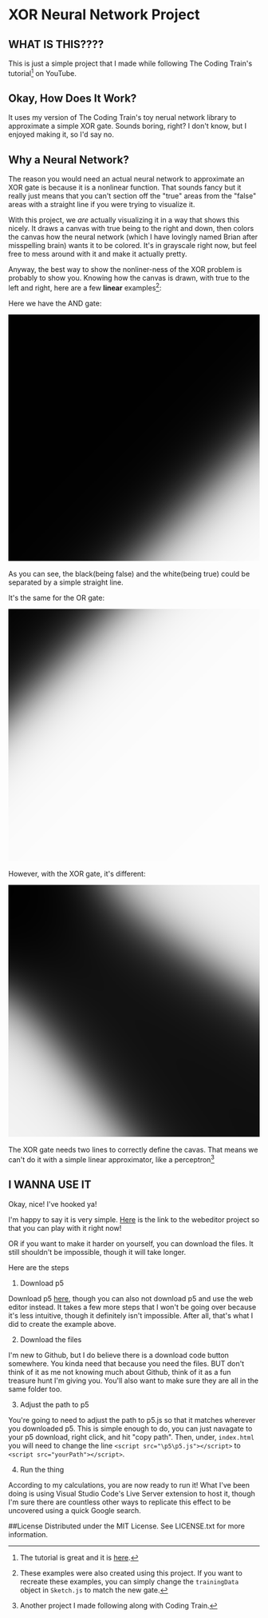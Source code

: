 # XOR Neural Network Project
<!-- This is my first ever Github readme so, yes, it will be ugy -->

## WHAT IS THIS????
This is just a simple project that I made while following The Coding Train's tutorial[^1] on YouTube.
[^1]: The tutorial is great and it is [here](https://www.youtube.com/watch?v=188B6k_F9jU&list=PLRqwX-V7Uu6aCibgK1PTWWu9by6XFdCfh&index=19&pp=iAQB).

## Okay, How Does It Work?
It uses my version of The Coding Train's toy nerual network library to approximate a simple XOR gate. 
Sounds boring, right? 
I don't know, but I enjoyed making it, so I'd say no.

## Why a Neural Network?
The reason you would need an actual neural network to approximate an XOR gate is because it is a nonlinear function. 
That sounds fancy but it really just means that you can't section off the "true" areas from the "false" areas with a straight line if you were trying to visualize it.

With this project, we _are_ actually visualizing it in a way that shows this nicely. 
It draws a canvas with true being to the right and down, then colors the canvas how the neural network \(which I have lovingly named Brian after misspelling brain) wants it to be colored.
It's in grayscale right now, but feel free to mess around with it and make it actually pretty.

Anyway, the best way to show the nonliner-ness of the XOR problem is probably to show you. 
Knowing how the canvas is drawn, with true to the left and right, here are a few **linear** examples[^2]:

[^2]: These examples were also created using this project. 
  If you want to recreate these examples, you can simply change the `trainingData` object in `Sketch.js` to match the new gate.

Here we have the AND gate:

![Image of the project output when configured to train on an AND gate. It looks like a big black square with a white triangle in the bottom right](assets/pictures/ANDOutputExample.png)

As you can see, the black\(being false) and the white\(being true) could be separated by a simple straight line.

It's the same for the OR gate:

![Image of the project output when configured to train on an OR gate. It looks like a big white square with a black triangle in the top right](assets/pictures/OROutputExample.png)

However, with the XOR gate, it's different:

![Image of the project output when configured to train on an XOR gate. It looks like a big black square with a white triangle in the top right and bottom left](assets/pictures/XOROutputExample.png)

The XOR gate needs two lines to correctly define the cavas. That means we can't do it with a simple linear approximator, like a perceptron[^3]
[^3]: Another project I made following along with Coding Train.

## I WANNA USE IT
Okay, nice! I've hooked ya!

I'm happy to say it is very simple. 
[Here](https://editor.p5js.org/intentionalDisaster99/full/8YwpnVwph) is the link to the webeditor project so that you can play with it right now!

OR if you want to make it harder on yourself, you can download the files.
It still shouldn't be impossible, though it will take longer.

Here are the steps
1. Download p5

Download p5 [here](https://p5js.org/download/), though you can also not download p5 and use the web editor instead. It takes a few more steps that I won't be going over because it's less intuitive, though it definitely isn't impossible.
After all, that's what I did to create the example above.

2. Download the files
   
I'm new to Github, but I do believe there is a download code button somewhere. You kinda need that because you need the files.
BUT don't think of it as me not knowing much about Github, think of it as a fun treasure hunt I'm giving you.
You'll also want to make sure they are all in the same folder too.

3. Adjust the path to p5

You're going to need to adjust the path to p5.js so that it matches wherever you downloaded p5.
This is simple enough to do, you can just navagate to your p5 download, right click, and hit "copy path".
Then, under, `index.html` you will need to change the line `<script src="\p5\p5.js"></script>` to `<script src="yourPath"></script>`.

4. Run the thing

According to my calculations, you are now ready to run it! What I've been doing is using Visual Studio Code's Live Server extension to host it, though I'm sure there are countless other ways to replicate this effect to be uncovered using a quick Google search.


##License
Distributed under the MIT License. See LICENSE.txt for more information.



